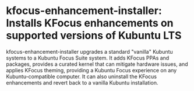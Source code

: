 # kfocus-enhancement-installer: Installs KFocus enhancements on supported versions of Kubuntu LTS

kfocus-enhancement-installer upgrades a standard "vanilla" Kubuntu systems to a Kubuntu Focus Suite system. It adds KFocus PPAs and packages, provides a curated kernel that can mitigate hardware issues, and applies KFocus theming, providing a Kubuntu Focus experience on any Kubuntu-compatible computer. It can also uninstall the KFocus enhancements and revert back to a vanilla Kubuntu installation.
